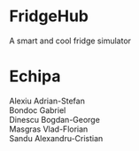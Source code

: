 # FridgeHub
A smart and cool fridge simulator

# Echipa
Alexiu Adrian-Stefan
<br />
Bondoc Gabriel
<br />
Dinescu Bogdan-George
<br />
Masgras Vlad-Florian
<br />
Sandu Alexandru-Cristian
